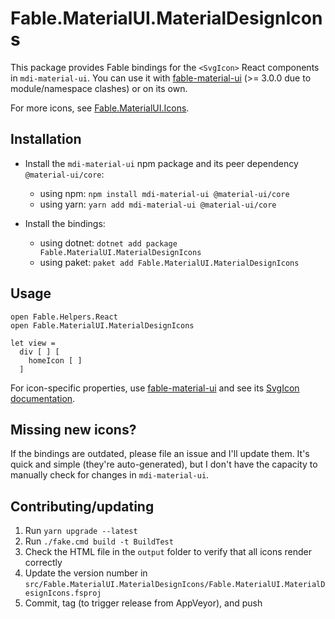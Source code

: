 # Fable.MaterialUI.MaterialDesignIcons

This package provides Fable bindings for the `<SvgIcon>` React components in `mdi-material-ui`. You can use it with [fable-material-ui](https://github.com/mvsmal/fable-material-ui) (>= 3.0.0 due to module/namespace clashes) or on its own.

For more icons, see [Fable.MaterialUI.Icons](https://github.com/cmeeren/Fable.MaterialUI.Icons).

## Installation

* Install the `mdi-material-ui` npm package and its peer dependency `@material-ui/core`:
  * using npm: `npm install mdi-material-ui @material-ui/core`
  * using yarn: `yarn add mdi-material-ui @material-ui/core`

* Install the bindings:
  * using dotnet: `dotnet add package Fable.MaterialUI.MaterialDesignIcons`
  * using paket: `paket add Fable.MaterialUI.MaterialDesignIcons`

## Usage

```f#
open Fable.Helpers.React
open Fable.MaterialUI.MaterialDesignIcons

let view =
  div [ ] [
    homeIcon [ ]
  ]
```

For icon-specific properties, use [fable-material-ui](https://github.com/mvsmal/fable-material-ui) and see its [SvgIcon documentation](https://mvsmal.github.io/fable-material-ui/#/api/svg-icon).

## Missing new icons?

If the bindings are outdated, please file an issue and I'll update them. It's quick and simple (they're auto-generated), but I don't have the capacity to manually check for changes in `mdi-material-ui`.

## Contributing/updating

1. Run `yarn upgrade --latest`
2. Run `./fake.cmd build -t BuildTest`
3. Check the HTML file in the `output` folder to verify that all icons render correctly
4. Update the version number in `src/Fable.MaterialUI.MaterialDesignIcons/Fable.MaterialUI.MaterialDesignIcons.fsproj`
5. Commit, tag (to trigger release from AppVeyor), and push
